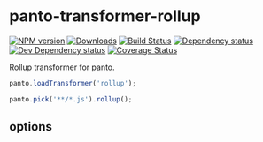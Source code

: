# panto-transformer-rollup
[![NPM version][npm-image]][npm-url] [![Downloads][downloads-image]][npm-url] [![Build Status][travis-image]][travis-url] [![Dependency status][david-dm-image]][david-dm-url] [![Dev Dependency status][david-dm-dev-image]][david-dm-dev-url] [![Coverage Status][coveralls-image]][coveralls-url]

Rollup transformer for panto.

```js
panto.loadTransformer('rollup');

panto.pick('**/*.js').rollup();
```

## options

[npm-url]: https://npmjs.org/package/panto-transformer-rollup
[downloads-image]: http://img.shields.io/npm/dm/panto-transformer-rollup.svg
[npm-image]: http://img.shields.io/npm/v/panto-transformer-rollup.svg
[travis-url]: https://travis-ci.org/pantojs/panto-transformer-rollup
[travis-image]: http://img.shields.io/travis/pantojs/panto-transformer-rollup.svg
[david-dm-url]:https://david-dm.org/pantojs/panto-transformer-rollup
[david-dm-image]:https://david-dm.org/pantojs/panto-transformer-rollup.svg
[david-dm-dev-url]:https://david-dm.org/pantojs/panto-transformer-rollup#info=devDependencies
[david-dm-dev-image]:https://david-dm.org/pantojs/panto-transformer-rollup/dev-status.svg
[coveralls-image]:https://coveralls.io/repos/github/pantojs/panto-transformer-rollup/badge.svg?branch=master
[coveralls-url]:https://coveralls.io/github/pantojs/panto-transformer-rollup?branch=master
